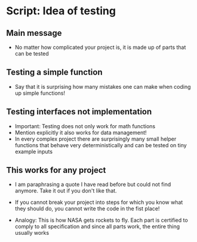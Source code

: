 # Script: Idea of testing

## Main message

- No matter how complicated your project is, it is made up of parts that can be tested

## Testing a simple function

- Say that it is surprising how many mistakes one can make when coding up simple
  functions!

## Testing interfaces not implementation

- Important: Testing does not only work for math functions
- Mention explicitly it also works for data management!
- In every complex project there are surprisingly many small helper functions that
  behave very deterministically and can be tested on tiny example inputs

## This works for any project

- I am paraphrasing a quote I have read before but could not find anymore. Take it out
  if you don't like that.

- If you cannot break your project into steps for which you know what they should do,
  you cannot write the code in the fist place!

- Analogy: This is how NASA gets rockets to fly. Each part is certified to comply to all
  specification and since all parts work, the entire thing usually works
